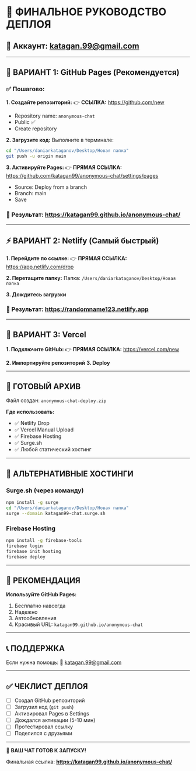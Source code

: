 # 🎉 ФИНАЛЬНОЕ РУКОВОДСТВО ДЕПЛОЯ

## 📧 Аккаунт: katagan.99@gmail.com

---

## 🚀 ВАРИАНТ 1: GitHub Pages (Рекомендуется)

### ✅ Пошагово:

**1. Создайте репозиторий:**
👉 **ССЫЛКА:** https://github.com/new
- Repository name: `anonymous-chat`
- Public ✅
- Create repository

**2. Загрузите код:**
Выполните в терминале:
```bash
cd "/Users/daniarkataganov/Desktop/Новая папка"
git push -u origin main
```

**3. Активируйте Pages:**
👉 **ПРЯМАЯ ССЫЛКА:** https://github.com/katagan99/anonymous-chat/settings/pages
- Source: Deploy from a branch
- Branch: main
- Save

### 🎯 Результат: https://katagan99.github.io/anonymous-chat/

---

## ⚡ ВАРИАНТ 2: Netlify (Самый быстрый)

**1. Перейдите по ссылке:**
👉 **ПРЯМАЯ ССЫЛКА:** https://app.netlify.com/drop

**2. Перетащите папку:**
Папка: `/Users/daniarkataganov/Desktop/Новая папка`

**3. Дождитесь загрузки**

### 🎯 Результат: https://randomname123.netlify.app

---

## 🌟 ВАРИАНТ 3: Vercel 

**1. Подключите GitHub:**
👉 **ПРЯМАЯ ССЫЛКА:** https://vercel.com/new

**2. Импортируйте репозиторий**
**3. Deploy**

---

## 📱 ГОТОВЫЙ АРХИВ

Файл создан: `anonymous-chat-deploy.zip`

**Где использовать:**
- ✅ Netlify Drop
- ✅ Vercel Manual Upload  
- ✅ Firebase Hosting
- ✅ Surge.sh
- ✅ Любой статический хостинг

---

## 🔧 АЛЬТЕРНАТИВНЫЕ ХОСТИНГИ

### Surge.sh (через команду)
```bash
npm install -g surge
cd "/Users/daniarkataganov/Desktop/Новая папка"
surge --domain katagan99-chat.surge.sh
```

### Firebase Hosting
```bash
npm install -g firebase-tools
firebase login
firebase init hosting
firebase deploy
```

---

## 🎯 РЕКОМЕНДАЦИЯ

**Используйте GitHub Pages:**
1. Бесплатно навсегда
2. Надежно
3. Автообновления
4. Красивый URL: `katagan99.github.io/anonymous-chat`

---

## 📞 ПОДДЕРЖКА

Если нужна помощь:
📧 katagan.99@gmail.com

---

## ✅ ЧЕКЛИСТ ДЕПЛОЯ

- [ ] Создал GitHub репозиторий
- [ ] Загрузил код (`git push`)  
- [ ] Активировал Pages в Settings
- [ ] Дождался активации (5-10 мин)
- [ ] Протестировал ссылку
- [ ] Поделился с друзьями

---

🎉 **ВАШ ЧАТ ГОТОВ К ЗАПУСКУ!** 

Финальная ссылка: **https://katagan99.github.io/anonymous-chat/**